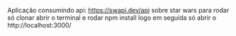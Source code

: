 Aplicação consumindo api: https://swapi.dev/api
sobre star wars 
para rodar só clonar abrir o terminal e rodar npm install 
logo em seguida só abrir o http://localhost:3000/
